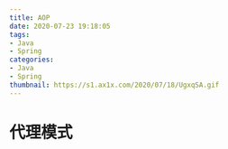 ```yaml
---
title: AOP
date: 2020-07-23 19:18:05
tags:
- Java
- Spring
categories: 
- Java
- Spring
thumbnail: https://s1.ax1x.com/2020/07/18/UgxqSA.gif
---
```


# 代理模式


